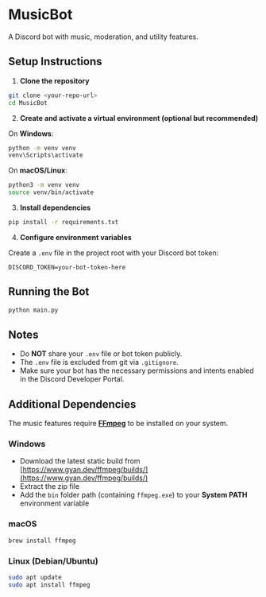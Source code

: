 # MusicBot

A Discord bot with music, moderation, and utility features.

## Setup Instructions

1. **Clone the repository**

```bash
git clone <your-repo-url>
cd MusicBot
```

2. **Create and activate a virtual environment (optional but recommended)**

On **Windows**:
```bash
python -m venv venv
venv\Scripts\activate
```

On **macOS/Linux**:
```bash
python3 -m venv venv
source venv/bin/activate
```

3. **Install dependencies**

```bash
pip install -r requirements.txt
```

4. **Configure environment variables**

Create a `.env` file in the project root with your Discord bot token:

```
DISCORD_TOKEN=your-bot-token-here
```

## Running the Bot

```bash
python main.py
```

## Notes

- Do **NOT** share your `.env` file or bot token publicly.
- The `.env` file is excluded from git via `.gitignore`.
- Make sure your bot has the necessary permissions and intents enabled in the Discord Developer Portal.

## Additional Dependencies

The music features require [**FFmpeg**](https://ffmpeg.org/) to be installed on your system.

### Windows
- Download the latest static build from [https://www.gyan.dev/ffmpeg/builds/](https://www.gyan.dev/ffmpeg/builds/)
- Extract the zip file
- Add the `bin` folder path (containing `ffmpeg.exe`) to your **System PATH** environment variable

### macOS
```bash
brew install ffmpeg
```

### Linux (Debian/Ubuntu)
```bash
sudo apt update
sudo apt install ffmpeg
```

